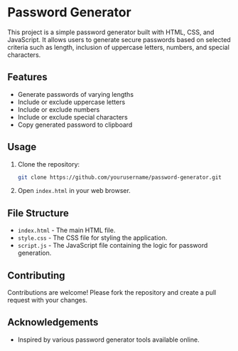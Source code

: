 # Password Generator

This project is a simple password generator built with HTML, CSS, and JavaScript. It allows users to generate secure passwords based on selected criteria such as length, inclusion of uppercase letters, numbers, and special characters.

## Features

- Generate passwords of varying lengths
- Include or exclude uppercase letters
- Include or exclude numbers
- Include or exclude special characters
- Copy generated password to clipboard

## Usage

1. Clone the repository:
    ```bash
    git clone https://github.com/yourusername/password-generator.git
    ```
2. Open `index.html` in your web browser.

## File Structure

- `index.html` - The main HTML file.
- `style.css` - The CSS file for styling the application.
- `script.js` - The JavaScript file containing the logic for password generation.

## Contributing

Contributions are welcome! Please fork the repository and create a pull request with your changes.


## Acknowledgements

- Inspired by various password generator tools available online.
